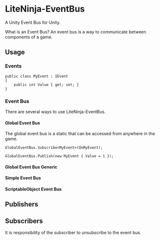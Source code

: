 # LiteNinja-EventBus
A Unity Event Bus for Unity.

What is an Event Bus? An event bus is a way to communicate between components of a game.

## Usage

### Events

    public class MyEvent : IEvent
    {
        public int Value { get; set; }
    }

### Event Bus
There are several ways to use LiteNinja-EventBus.

#### Global Event Bus
The global event bus is a static that can be accessed from anywhere in the game.
    
    GlobalEventBus.Subscribe<MyEvent>(OnMyEvent);
    
    GlobalEventBus.Publish(new MyEvent { Value = 1 });
    

#### Global Event Bus Generic

#### Simple Event Bus

#### ScriptableObject Event Bus

## Publishers

## Subscribers
It is responsibility of the subscriber to unsubscribe to the event bus.

